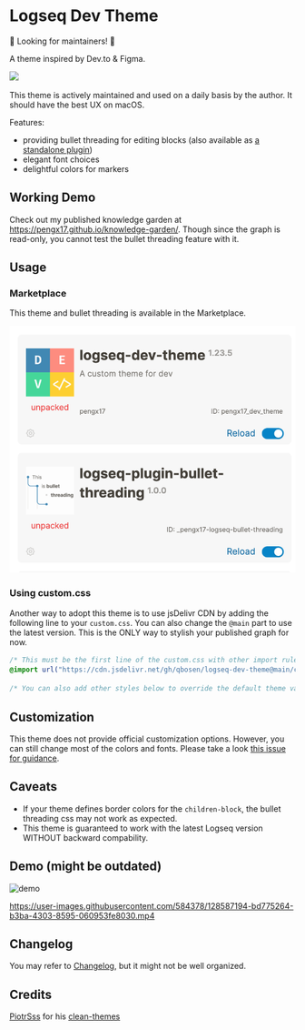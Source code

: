# Logseq Dev Theme

🔔 Looking for maintainers! 🔔

A theme inspired by Dev.to & Figma.

<img src="./logo.png" width="100" />

This theme is actively maintained and used on a daily basis by the author. It should have the best UX on macOS.

Features:
- providing bullet threading for editing blocks (also available as [a standalone plugin](https://github.com/pengx17/logseq-plugin-bullet-threading))
- elegant font choices
- delightful colors for markers

## Working Demo

Check out my published knowledge garden at https://pengx17.github.io/knowledge-garden/. Though since the graph is read-only, you cannot test the bullet threading feature with it.

## Usage

### Marketplace
This theme and bullet threading is available in the Marketplace.

![](./marketplace.png)

### Using custom.css

Another way to adopt this theme is to use jsDelivr CDN by adding the following line to your `custom.css`. You can also change the `@main` part to use the latest version. This is the ONLY way to stylish your published graph for now.

```css
/* This must be the first line of the custom.css with other import rules */
@import url("https://cdn.jsdelivr.net/gh/qbosen/logseq-dev-theme@main/custom.css");

/* You can also add other styles below to override the default theme values */
```

## Customization

This theme does not provide official customization options. However, you can still change most of the colors and fonts. Please take a look [this issue for guidance](https://github.com/pengx17/logseq-dev-theme/issues/46).

## Caveats

- If your theme defines border colors for the `children-block`, the bullet threading css may not work as expected.
- This theme is guaranteed to work with the latest Logseq version WITHOUT backward compability.

## Demo (might be outdated)

![demo](./demo.png)

https://user-images.githubusercontent.com/584378/128587194-bd775264-b3ba-4303-8595-060953fe8030.mp4


## Changelog

You may refer to [Changelog](./CHANGELOG.md), but it might not be well organized.

## Credits

[PiotrSss](https://github.com/PiotrSss) for his [clean-themes](https://github.com/PiotrSss/logseq-clean-themes)
